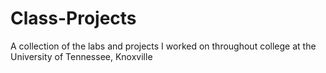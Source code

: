 # Class-Projects
A collection of the labs and projects I worked on throughout college at the University of Tennessee, Knoxville
